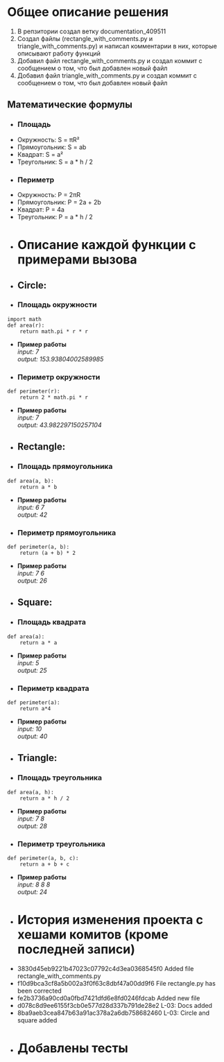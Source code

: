 # Общее описание решения
1) В репзитории создал ветку documentation_409511
2) Создал файлы (rectangle_with_comments.py и triangle_with_comments.py) и написал комментарии в них, которые описывают работу функций
3) Добавил файл rectangle_with_comments.py и создал коммит с сообщением о том, что был добавлен новый файл
4) Добавил файл triangle_with_comments.py и создал коммит с сообщением о том, что был добавлен новый файл 
## Математические формулы
- ### Площадь
- Окружность: S = πR²
- Прямоугольник: S = ab
- Квадрат: S = a²
- Треугольник: S = a * h / 2
- ### Периметр
- Окружность: P = 2πR
- Прямоугольник: P = 2a + 2b
- Квадрат: P = 4a
- Треугольник: P = a * h / 2
- # Описание каждой функции с примерами вызова
- ## Circle:
- ### Площадь окружности
```
import math
def area(r):
    return math.pi * r * r
```
- **Пример работы**
<br>_input: 7_</br>
*output: 153.93804002589985*
- ### Периметр окружности
```
def perimeter(r):
    return 2 * math.pi * r
```
- **Пример работы**
<br>_input: 7_</br>
_output: 43.982297150257104_
- ## Rectangle:
- ### Площадь прямоугольника
```
def area(a, b): 
    return a * b 
```
- **Пример работы**
<br>_input: 6 7_</br>
*output: 42*
- ### Периметр прямоугольника
```
def perimeter(a, b): 
    return (a + b) * 2
```
- **Пример работы**
<br>_input: 7 6_</br>
_output: 26_
- ## Square:
- ### Площадь квадрата
```
def area(a): 
    return a * a
```
- **Пример работы**
<br>_input: 5_</br>
*output: 25*
- ### Периметр квадрата
```
def perimeter(a): 
    return a*4 
```
- **Пример работы**
<br>_input: 10_</br>
_output: 40_

- ## Triangle:
- ### Площадь треугольника
```
def area(a, h): 
    return a * h / 2
```
- **Пример работы**
<br>_input: 7 8_</br>
*output: 28*
- ### Периметр треугольника
```
def perimeter(a, b, c): 
    return a + b + c 
```
- **Пример работы**
<br>_input: 8 8 8_</br>
_output: 24_
- # История изменения проекта с хешами комитов (кроме последней записи)
- 3830d45eb9221b47023c07792c4d3ea0368545f0 Added file rectangle_with_comments.py
- f10d9bca3cf8a5b002a3f0f63c8dbf47a00dd9f6 File rectangle.py has been corrected
- fe2b3736a90cd0a0fbd7421dfd6e8fd0246fdcab Added new file
- d078c8d9ee6155f3cb0e577d28d337b791de28e2 L-03: Docs added
- 8ba9aeb3cea847b63a91ac378a2a6db758682460 L-03: Circle and square added
- # Добавлены тесты